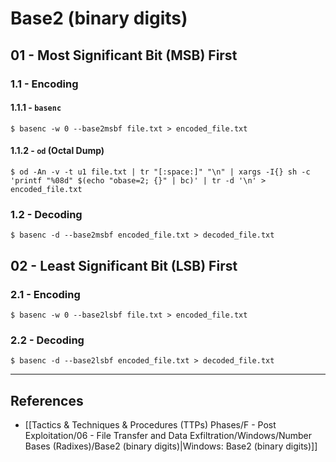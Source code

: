 # Base2 (binary digits)

## 01 - Most Significant Bit (MSB) First

### 1.1 - Encoding

#### 1.1.1 - `basenc`

```
$ basenc -w 0 --base2msbf file.txt > encoded_file.txt
```

#### 1.1.2 - `od` (Octal Dump)

```
$ od -An -v -t u1 file.txt | tr "[:space:]" "\n" | xargs -I{} sh -c 'printf "%08d" $(echo "obase=2; {}" | bc)' | tr -d '\n' > encoded_file.txt
```

### 1.2 - Decoding

```
$ basenc -d --base2msbf encoded_file.txt > decoded_file.txt
```

## 02 - Least Significant Bit (LSB) First

### 2.1 - Encoding

```
$ basenc -w 0 --base2lsbf file.txt > encoded_file.txt
```

### 2.2 - Decoding

```
$ basenc -d --base2lsbf encoded_file.txt > decoded_file.txt
```

---
## References

- [[Tactics & Techniques & Procedures (TTPs) Phases/F - Post Exploitation/06 - File Transfer and Data Exfiltration/Windows/Number Bases (Radixes)/Base2 (binary digits)|Windows: Base2 (binary digits)]]